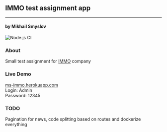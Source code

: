## IMMO test assignment app

---

#### by Mikhail Smyslov

![Node.js CI](https://github.com/mikhailsmyslov/immo-demo-app/workflows/CI/badge.svg?branch=master)

### About

Small test assignment for [IMMO](https://immo.ru/) company

### Live Demo

[ms-immo.herokuapp.com](https://ms-immo.herokuapp.com/)  
Login: Admin  
Password: 12345

### TODO

Pagination for news, code splitting based on routes and dockerize everything
